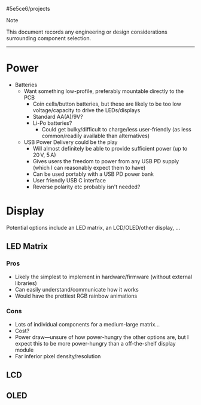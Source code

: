 #5e5ce6/projects 

> [!NOTE]  
> This document records any engineering or design considerations surrounding component selection.

---

# Power

- Batteries
	- Want something low-profile, preferably mountable directly to the PCB
		- Coin cells/button batteries, but these are likely to be too low voltage/capacity to drive the LEDs/displays
		- Standard AA(A)/9V?
		- Li-Po batteries?
			- Could get bulky/difficult to charge/less user-friendly (as less common/readily available than alternatives)
	- USB Power Delivery could be the play
		- Will almost definitely be able to provide sufficient power (up to $20\,\text{V}$, $5\,\text{A}$)
		- Gives users the freedom to power from any USB PD supply (which I can reasonably expect them to have)
		- Can be used portably with a USB PD power bank
		- User friendly USB C interface
		- Reverse polarity etc probably isn't needed?
  
# Display

Potential options include an LED matrix, an LCD/OLED/other display, ...

## LED Matrix

### Pros
- Likely the simplest to implement in hardware/firmware (without external libraries)
- Can easily understand/communicate how it works
- Would have the prettiest RGB rainbow animations

### Cons
- Lots of individual components for a medium-large matrix...
- Cost?
- Power draw—unsure of how power-hungry the other options are, but I expect this to be more power-hungry than a off-the-shelf display module
- Far inferior pixel density/resolution

## LCD



## OLED


